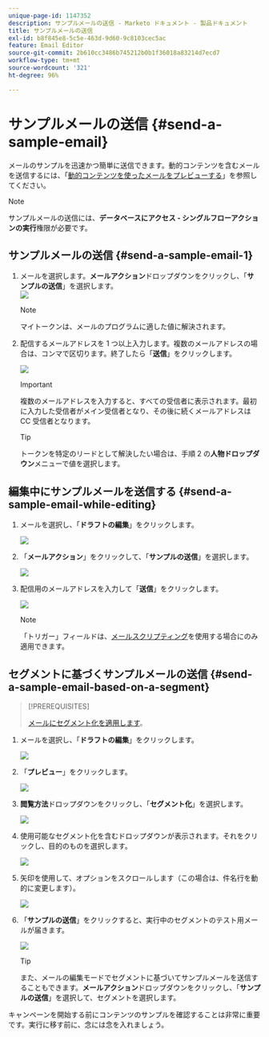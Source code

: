 ```yaml
---
unique-page-id: 1147352
description: サンプルメールの送信 - Marketo ドキュメント - 製品ドキュメント
title: サンプルメールの送信
exl-id: b8f845e8-5c5e-463d-9d60-9c8103cec5ac
feature: Email Editor
source-git-commit: 2b610cc3486b745212b0b1f36018a83214d7ecd7
workflow-type: tm+mt
source-wordcount: '321'
ht-degree: 96%

---
```


# サンプルメールの送信 {#send-a-sample-email}

メールのサンプルを迅速かつ簡単に送信できます。動的コンテンツを含むメールを送信するには、「[動的コンテンツを使ったメールをプレビューする](/help/marketo/product-docs/email-marketing/general/functions-in-the-editor/preview-an-email-with-dynamic-content.md)」を参照してください。

>[!NOTE]
>
>サンプルメールの送信には、**データベースにアクセス - シングルフローアクションの実行**&#x200B;権限が必要です。

## サンプルメールの送信 {#send-a-sample-email-1}

1. メールを選択します。**メールアクション**&#x200B;ドロップダウンをクリックし、「**サンプルの送信**」を選択します。\
   ![](assets/one-281-29.jpg)

   >[!NOTE]
   >
   >マイトークンは、メールのプログラムに適した値に解決されます。

1. 配信するメールアドレスを 1 つ以上入力します。複数のメールアドレスの場合は、コンマで区切ります。終了したら「**送信**」をクリックします。

   ![](assets/two.png)

   >[!IMPORTANT]
   >
   >複数のメールアドレスを入力すると、すべての受信者に表示されます。最初に入力した受信者がメイン受信者となり、その後に続くメールアドレスは CC 受信者となります。

   >[!TIP]
   >
   >トークンを特定のリードとして解決したい場合は、手順 2 の&#x200B;**人物ドロップダウン**&#x200B;メニューで値を選択します。

## 編集中にサンプルメールを送信する {#send-a-sample-email-while-editing}

1. メールを選択し、「**ドラフトの編集**」をクリックします。

   ![](assets/three-281-29.jpg)

1. 「**メールアクション**」をクリックして、「**サンプルの送信**」を選択します。

   ![](assets/four.png)

1. 配信用のメールアドレスを入力して「**送信**」をクリックします。

   ![](assets/two.png)

   >[!NOTE]
   >
   >「トリガー」フィールドは、[メールスクリプティング](https://experienceleague.adobe.com/en/docs/marketo-developer/marketo/email-scripting)を使用する場合にのみ適用できます。

## セグメントに基づくサンプルメールの送信 {#send-a-sample-email-based-on-a-segment}

>[!PREREQUISITES]
>
>[メールにセグメント化を適用します](/help/marketo/product-docs/email-marketing/general/functions-in-the-editor/using-dynamic-content-in-an-email.md)。

1. メールを選択し、「**ドラフトの編集**」をクリックします。

   ![](assets/three-281-29.jpg)

1. 「**プレビュー**」をクリックします。

   ![](assets/1.png)

1. **閲覧方法**&#x200B;ドロップダウンをクリックし、「**セグメント化**」を選択します。

   ![](assets/2.png)

1. 使用可能なセグメント化を含むドロップダウンが表示されます。それをクリックし、目的のものを選択します。

   ![](assets/3.png)

1. 矢印を使用して、オプションをスクロールします（この場合は、件名行を動的に変更します）。

   ![](assets/4.png)

1. 「**サンプルの送信**」をクリックすると、実行中のセグメントのテスト用メールが届きます。

   ![](assets/5.png)

   >[!TIP]
   >
   >また、メールの編集モードでセグメントに基づいてサンプルメールを送信することもできます。**メールアクション**&#x200B;ドロップダウンをクリックし、「**サンプルの送信**」を選択して、セグメントを選択します。

キャンペーンを開始する前にコンテンツのサンプルを確認することは非常に重要です。実行に移す前に、念には念を入れましょう。
